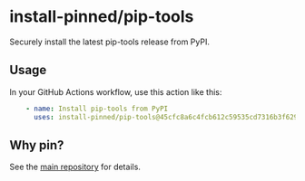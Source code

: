 
# install-pinned/pip-tools

Securely install the latest pip-tools release from PyPI.

## Usage

In your GitHub Actions workflow, use this action like this:

```yaml
    - name: Install pip-tools from PyPI
      uses: install-pinned/pip-tools@45cfc8a6c4fcb612c59535cd7316b3f629704aeb
```

## Why pin?

See the [main repository](https://github.com/install-pinned/overview) for details.
